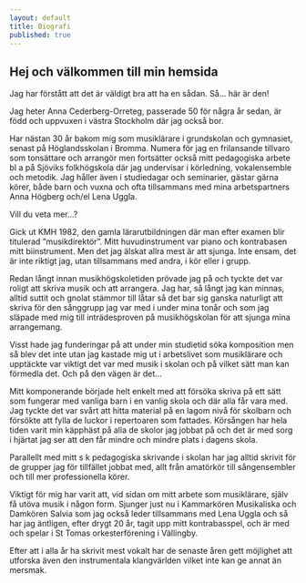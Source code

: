 ```yaml
---
layout: default
title: Biografi
published: true
---
```



## Hej och välkommen till min hemsida

Jag har förstått att det är väldigt bra att ha en sådan. Så... här är den!

Jag heter Anna Cederberg-Orreteg, passerade 50 för några år sedan, är född och uppvuxen i västra Stockholm där jag också bor. 

Har nästan 30 år bakom mig som musiklärare i grundskolan och gymnasiet, senast på Höglandsskolan i Bromma. Numera för jag en frilansande tillvaro som tonsättare och arrangör men fortsätter också mitt pedagogiska arbete bl a på Sjöviks folkhögskola där jag undervisar i körledning, vokalensemble och metodik. Jag håller även i studiedagar och seminarier, gästar gärna körer, både barn och vuxna och ofta tillsammans med mina arbetspartners Anna Högberg och/el Lena Uggla.

Vill du veta mer…?

Gick ut KMH 1982, den gamla lärarutbildningen där man efter examen blir titulerad ”musikdirektör”.  Mitt huvudinstrument var piano och kontrabasen mitt biinstrument. Men det jag älskat allra mest är att sjunga. Inte ensam, det är inte riktigt jag, utan tillsammans med andra, i kör eller i grupp. 

Redan långt innan musikhögskoletiden prövade jag på och tyckte det var roligt att skriva musik och att arrangera. Jag har, så långt jag kan minnas, alltid suttit och gnolat stämmor till låtar så det bar sig ganska naturligt att skriva för den sånggrupp jag var med i under mina tonår och som jag släpade med mig till inträdesproven på musikhögskolan för att sjunga mina arrangemang.

Visst hade jag funderingar på att under min studietid söka komposition men så blev det inte utan jag kastade mig ut i arbetslivet som musiklärare och upptäckte var viktigt det var med musik i skolan och på vilket sätt man kan förmedla det. Och på den vägen är det...

Mitt komponerande började helt enkelt med att försöka skriva på ett sätt som fungerar med vanliga barn i en vanlig skola och där alla får vara med. Jag tyckte det var svårt att hitta material på en lagom nivå för skolbarn och försökte att fylla de luckor i repertoaren som fattades. Körsången har hela tiden varit min käpphäst på alla de skolor jag jobbat på och det är med sorg i hjärtat jag ser att den får mindre och mindre plats i dagens skola.

Parallellt med mitt s k pedagogiska skrivande i skolan har jag alltid skrivit för de grupper jag för tillfället jobbat med, allt från amatörkör till sångensembler och till mer professionella körer.

Viktigt för mig har varit att, vid sidan om mitt arbete som musiklärare, själv få utöva musik i någon form. Sjunger just nu i Kammarkören Musikaliska och Damkören Salvia som jag också leder tillsammans med Lena Uggla och så har jag äntligen, efter drygt 20 år, tagit upp mitt kontrabasspel, och är med och spelar i St Tomas orkesterförening i Vällingby.

Efter att i alla år ha skrivit mest vokalt har de senaste åren gett möjlighet att utforska även den instrumentala klangvärlden vilket inte kan ge annat än mersmak.
